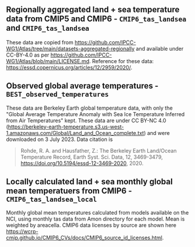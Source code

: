 ## Regionally aggregated land + sea temperature data from CMIP5 and CMIP6 - `CMIP6_tas_landsea` and `CMIP6_tas_landsea`

These data are copied from https://github.com/IPCC-WG1/Atlas/tree/main/datasets-aggregated-regionally and available under CC-BY-4.0 as per https://github.com/IPCC-WG1/Atlas/blob/main/LICENSE.md. Reference for these data: https://essd.copernicus.org/articles/12/2959/2020/.

## Observed global average temperatures - `BEST_observed_temperatures`

These data are Berkeley Earth global temperature data, with only the "Global Average Temperature Anomaly with Sea Ice Temperature Inferred from Air Temperatures" kept. These data are under CC BY-NC 4.0 (https://berkeley-earth-temperature.s3.us-west-1.amazonaws.com/Global/Land_and_Ocean_complete.txt) and were downloaded on 3 July 2023. Data citation is

>  Rohde, R. A. and Hausfather, Z.: The Berkeley Earth Land/Ocean Temperature Record, Earth Syst. Sci. Data, 12, 3469-3479, https://doi.org/10.5194/essd-12-3469-2020, 2020.

## Locally calculated land + sea monthly global mean temperatuers from CMIP6 - `CMIP6_tas_landsea_local`

Monthly global mean temperatures calculated from models available on the NCI, using monthly tas data from Amon directory for each model. Mean is weighted by areacella. CMIP6 data licenses by source are shown here https://wcrp-cmip.github.io/CMIP6_CVs/docs/CMIP6_source_id_licenses.html.
